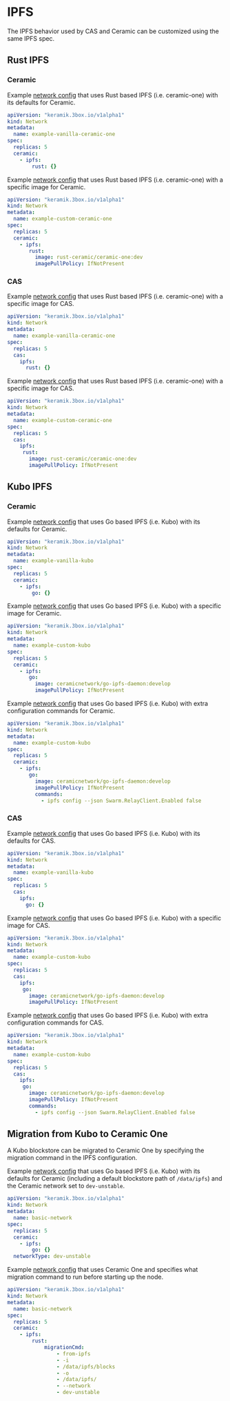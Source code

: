 # IPFS

The IPFS behavior used by CAS and Ceramic can be customized using the same IPFS spec.

## Rust IPFS

### Ceramic

Example [network config](./setup_network.md) that uses Rust based IPFS (i.e. ceramic-one) with its defaults for Ceramic.

```yaml
apiVersion: "keramik.3box.io/v1alpha1"
kind: Network
metadata:
  name: example-vanilla-ceramic-one
spec:
  replicas: 5
  ceramic:
    - ipfs:
        rust: {}
```

Example [network config](./setup_network.md) that uses Rust based IPFS (i.e. ceramic-one) with a specific image for Ceramic.

```yaml
apiVersion: "keramik.3box.io/v1alpha1"
kind: Network
metadata:
  name: example-custom-ceramic-one
spec:
  replicas: 5
  ceramic:
    - ipfs:
       rust:
         image: rust-ceramic/ceramic-one:dev
         imagePullPolicy: IfNotPresent
```

### CAS

Example [network config](./setup_network.md) that uses Rust based IPFS (i.e. ceramic-one) with a specific image for CAS.

```yaml
apiVersion: "keramik.3box.io/v1alpha1"
kind: Network
metadata:
  name: example-vanilla-ceramic-one
spec:
  replicas: 5
  cas:
    ipfs:
      rust: {}
```

Example [network config](./setup_network.md) that uses Rust based IPFS (i.e. ceramic-one) with a specific image for CAS.

```yaml
apiVersion: "keramik.3box.io/v1alpha1"
kind: Network
metadata:
  name: example-custom-ceramic-one
spec:
  replicas: 5
  cas:
    ipfs:
     rust:
       image: rust-ceramic/ceramic-one:dev
       imagePullPolicy: IfNotPresent
```

## Kubo IPFS

### Ceramic

Example [network config](./setup_network.md) that uses Go based IPFS (i.e. Kubo) with its defaults for Ceramic.

```yaml
apiVersion: "keramik.3box.io/v1alpha1"
kind: Network
metadata:
  name: example-vanilla-kubo
spec:
  replicas: 5
  ceramic:
    - ipfs:
        go: {}
```

Example [network config](./setup_network.md) that uses Go based IPFS (i.e. Kubo) with a specific image for Ceramic.

```yaml
apiVersion: "keramik.3box.io/v1alpha1"
kind: Network
metadata:
  name: example-custom-kubo
spec:
  replicas: 5
  ceramic:
    - ipfs:
       go:
         image: ceramicnetwork/go-ipfs-daemon:develop
         imagePullPolicy: IfNotPresent
```

Example [network config](./setup_network.md) that uses Go based IPFS (i.e. Kubo) with extra configuration commands for Ceramic.

```yaml
apiVersion: "keramik.3box.io/v1alpha1"
kind: Network
metadata:
  name: example-custom-kubo
spec:
  replicas: 5
  ceramic:
    - ipfs:
       go:
         image: ceramicnetwork/go-ipfs-daemon:develop
         imagePullPolicy: IfNotPresent
         commands:
           - ipfs config --json Swarm.RelayClient.Enabled false
```

### CAS

Example [network config](./setup_network.md) that uses Go based IPFS (i.e. Kubo) with its defaults for CAS.

```yaml
apiVersion: "keramik.3box.io/v1alpha1"
kind: Network
metadata:
  name: example-vanilla-kubo
spec:
  replicas: 5
  cas:
    ipfs:
      go: {}
```

Example [network config](./setup_network.md) that uses Go based IPFS (i.e. Kubo) with a specific image for CAS.

```yaml
apiVersion: "keramik.3box.io/v1alpha1"
kind: Network
metadata:
  name: example-custom-kubo
spec:
  replicas: 5
  cas:
    ipfs:
     go:
       image: ceramicnetwork/go-ipfs-daemon:develop
       imagePullPolicy: IfNotPresent
```

Example [network config](./setup_network.md) that uses Go based IPFS (i.e. Kubo) with extra configuration commands for CAS.

```yaml
apiVersion: "keramik.3box.io/v1alpha1"
kind: Network
metadata:
  name: example-custom-kubo
spec:
  replicas: 5
  cas:
    ipfs:
     go:
       image: ceramicnetwork/go-ipfs-daemon:develop
       imagePullPolicy: IfNotPresent
       commands:
         - ipfs config --json Swarm.RelayClient.Enabled false
```

## Migration from Kubo to Ceramic One

A Kubo blockstore can be migrated to Ceramic One by specifying the migration command in the IPFS configuration.

Example [network config](./setup_network.md) that uses Go based IPFS (i.e. Kubo) with its defaults for Ceramic (including a default
blockstore path of `/data/ipfs`) and the Ceramic network set to `dev-unstable`.

```yaml
apiVersion: "keramik.3box.io/v1alpha1"
kind: Network
metadata:
  name: basic-network
spec:
  replicas: 5
  ceramic:
    - ipfs:
        go: {}
  networkType: dev-unstable
```

Example [network config](./setup_network.md) that uses Ceramic One and specifies what migration command to run before
starting up the node.

```yaml
apiVersion: "keramik.3box.io/v1alpha1"
kind: Network
metadata:
  name: basic-network
spec:
  replicas: 5
  ceramic:
    - ipfs:
        rust:
            migrationCmd:
                - from-ipfs
                - -i
                - /data/ipfs/blocks
                - -o
                - /data/ipfs/
                - --network
                - dev-unstable
```
